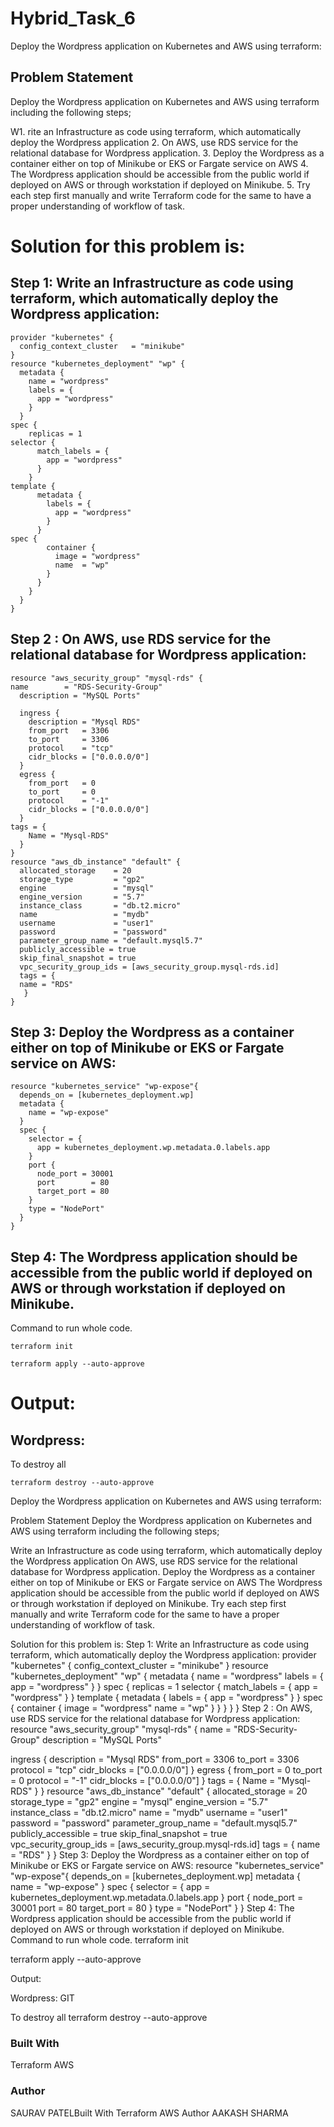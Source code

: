 # Hybrid_Task_6

Deploy the Wordpress application on Kubernetes and AWS using terraform:

## Problem Statement
Deploy the Wordpress application on Kubernetes and AWS using terraform including the following steps;

W1. rite an Infrastructure as code using terraform, which automatically deploy the Wordpress application
2. On AWS, use RDS service for the relational database for Wordpress application.
3. Deploy the Wordpress as a container either on top of Minikube or EKS or Fargate service on AWS
4. The Wordpress application should be accessible from the public world if deployed on AWS or through workstation if deployed on Minikube.
5. Try each step first manually and write Terraform code for the same to have a proper understanding of workflow of task.

# Solution for this problem is:
## Step 1: Write an Infrastructure as code using terraform, which automatically deploy the Wordpress application:
```
provider "kubernetes" {
  config_context_cluster   = "minikube"
}
resource "kubernetes_deployment" "wp" {
  metadata {
    name = "wordpress"
    labels = {
      app = "wordpress"
    }
  }
spec {
    replicas = 1
selector {
      match_labels = {
        app = "wordpress"
      }
    }
template {
      metadata {
        labels = {
          app = "wordpress"
        }
      }
spec {
        container {
          image = "wordpress"
          name  = "wp"
        }
      }
    }
  }
}
```
## Step 2 : On AWS, use RDS service for the relational database for Wordpress application:
```
resource "aws_security_group" "mysql-rds" {
name        = "RDS-Security-Group"
  description = "MySQL Ports"
 
  ingress {
    description = "Mysql RDS"
    from_port   = 3306
    to_port     = 3306
    protocol    = "tcp"
    cidr_blocks = ["0.0.0.0/0"]
  }
  egress {
    from_port   = 0
    to_port     = 0
    protocol    = "-1"
    cidr_blocks = ["0.0.0.0/0"]
  }
tags = {
    Name = "Mysql-RDS"
  }
}
resource "aws_db_instance" "default" {
  allocated_storage    = 20
  storage_type         = "gp2"
  engine               = "mysql"
  engine_version       = "5.7"
  instance_class       = "db.t2.micro"
  name                 = "mydb"
  username             = "user1"
  password             = "password"
  parameter_group_name = "default.mysql5.7"
  publicly_accessible = true
  skip_final_snapshot = true
  vpc_security_group_ids = [aws_security_group.mysql-rds.id]
  tags = {
  name = "RDS"
   }
}
```
## Step 3: Deploy the Wordpress as a container either on top of Minikube or EKS or Fargate service on AWS:
```
resource "kubernetes_service" "wp-expose"{
  depends_on = [kubernetes_deployment.wp]
  metadata {
    name = "wp-expose"
  }
  spec {
    selector = {
      app = kubernetes_deployment.wp.metadata.0.labels.app
    }
    port {
      node_port = 30001
      port        = 80
      target_port = 80
    }
    type = "NodePort"
  }
}
```
## Step 4: The Wordpress application should be accessible from the public world if deployed on AWS or through workstation if deployed on Minikube.
Command to run whole code.
```
terraform init
```


```
terraform apply --auto-approve
```

# Output:




## Wordpress:














To destroy all
```
terraform destroy --auto-approve
```

Deploy the Wordpress application on Kubernetes and AWS using terraform:

Problem Statement
Deploy the Wordpress application on Kubernetes and AWS using terraform including the following steps;

Write an Infrastructure as code using terraform, which automatically deploy the Wordpress application
On AWS, use RDS service for the relational database for Wordpress application.
Deploy the Wordpress as a container either on top of Minikube or EKS or Fargate service on AWS
The Wordpress application should be accessible from the public world if deployed on AWS or through workstation if deployed on Minikube.
Try each step first manually and write Terraform code for the same to have a proper understanding of workflow of task.

Solution for this problem is:
Step 1: Write an Infrastructure as code using terraform, which automatically deploy the Wordpress application:
provider "kubernetes" {
  config_context_cluster   = "minikube"
}
resource "kubernetes_deployment" "wp" {
  metadata {
    name = "wordpress"
    labels = {
      app = "wordpress"
    }
  }
spec {
    replicas = 1
selector {
      match_labels = {
        app = "wordpress"
      }
    }
template {
      metadata {
        labels = {
          app = "wordpress"
        }
      }
spec {
        container {
          image = "wordpress"
          name  = "wp"
        }
      }
    }
  }
}
Step 2 : On AWS, use RDS service for the relational database for Wordpress application:
resource "aws_security_group" "mysql-rds" {
name        = "RDS-Security-Group"
  description = "MySQL Ports"
 
  ingress {
    description = "Mysql RDS"
    from_port   = 3306
    to_port     = 3306
    protocol    = "tcp"
    cidr_blocks = ["0.0.0.0/0"]
  }
  egress {
    from_port   = 0
    to_port     = 0
    protocol    = "-1"
    cidr_blocks = ["0.0.0.0/0"]
  }
tags = {
    Name = "Mysql-RDS"
  }
}
resource "aws_db_instance" "default" {
  allocated_storage    = 20
  storage_type         = "gp2"
  engine               = "mysql"
  engine_version       = "5.7"
  instance_class       = "db.t2.micro"
  name                 = "mydb"
  username             = "user1"
  password             = "password"
  parameter_group_name = "default.mysql5.7"
  publicly_accessible = true
  skip_final_snapshot = true
  vpc_security_group_ids = [aws_security_group.mysql-rds.id]
  tags = {
  name = "RDS"
   }
}
Step 3: Deploy the Wordpress as a container either on top of Minikube or EKS or Fargate service on AWS:
resource "kubernetes_service" "wp-expose"{
  depends_on = [kubernetes_deployment.wp]
  metadata {
    name = "wp-expose"
  }
  spec {
    selector = {
      app = kubernetes_deployment.wp.metadata.0.labels.app
    }
    port {
      node_port = 30001
      port        = 80
      target_port = 80
    }
    type = "NodePort"
  }
}
Step 4: The Wordpress application should be accessible from the public world if deployed on AWS or through workstation if deployed on Minikube.
Command to run whole code.
terraform init


terraform apply --auto-approve


Output:




Wordpress:
GIT














To destroy all
terraform destroy --auto-approve


### Built With
Terraform
AWS

### Author
SAURAV PATELBuilt With
Terraform
AWS
Author
AAKASH SHARMA
